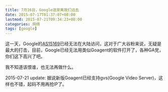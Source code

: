 ```yaml
---
title: 7月16日，Google逐渐离我们远去
date: 2015-07-17T01:37:07+08:00
lastmod: 2015-07-21T09:34:23+08:00
categories: 网络
tags: [google]
---
```


这一天，Google的[AS15169](http://bgp.he.net/AS15169)已经无法在大陆访问，这对于广大谷粉来说，无疑是最大的打击，目前，Google已经无法用类似Goagent的软件打开了，各种GA党，你们这下高兴了吧。

我不知道该恨谁，也无法再做什么。

2015-07-21 update: 据说新版Goagent已经支持gvs(Google Video Server)，这样也不错，起码不用再抢IP了。
